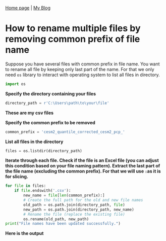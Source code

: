 [Home page](./)       |  [My Blog](./test.md)
# How to rename multiple files by removing common prefix of file name
Suppose you have several files with common prefix in file name. You want to rename all file by keeping only last part of the name. 
For that we only need `os` library to interact with operating system to list all files in directory.
```python
import os
```
**Specify the directory containing your files**

```python
directory_path = r'C:\Users\path\to\your\file'
```
**These are my csv files**


**Specify the common prefix to be removed**
```python
common_prefix = 'cesm2_quantile_corrected_cesm2_pcp_'
```
**List all files in the directory**
```python
files = os.listdir(directory_path)
```
**Iterate through each file. Check if the file is an Excel file (you can adjust this condition based on your file naming pattern).
Extract the last part of the file name (excluding the common prefix). For that we will use `:`as it is for slicing.**
```python
for file in files:
    if file.endswith('.csv'):
        new_name = file[len(common_prefix):]
        # Create the full path for the old and new file names
        old_path = os.path.join(directory_path, file)
        new_path = os.path.join(directory_path, new_name)
        # Rename the file (replace the existing file)
        os.rename(old_path, new_path)
print("File names have been updated successfully.")
```
**Here is the output**
